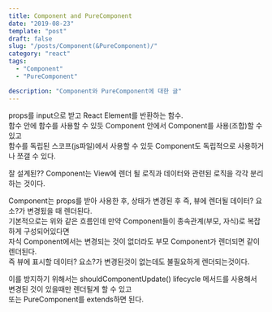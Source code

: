 ```yaml
---
title: Component and PureComponent
date: "2019-08-23"
template: "post"
draft: false
slug: "/posts/Component(&PureComponent)/"
category: "react"
tags:
  - "Component"
  - "PureComponent"

description: "Component와 PureComponent에 대한 글"
---
```


props를 input으로 받고 React Element를 반환하는 함수.  
함수 안에 함수를 사용할 수 있듯 Component 안에서 Component를 사용(조합)할 수 있고  
함수를 독립된 스코프(js파일)에서 사용할 수 있듯 Component도 독립적으로 사용하거나 쪼갤 수 있다.

잘 설계된?? Component는 View에 렌더 될 로직과 데이터와 관련된 로직을 각각 분리하는 것이다.

Component는 props를 받아 사용한 후, 상태가 변경된 후 즉, 뷰에 렌더될 데이터? 요소?가 변경됬을 때 렌더된다.  
기본적으로는 위와 같은 흐름인데 만약 Component들이 종속관계(부모, 자식)로 복잡하게 구성되어있다면  
자식 Component에서는 변경되는 것이 없더라도 부모 Component가 렌더되면 같이 렌더된다.  
즉 뷰에 표시할 데이터? 요소?가 변경된것이 없는데도 불필요하게 렌더되는것이다.

이를 방지하기 위해서는 shouldComponentUpdate() lifecycle 메서드를 사용해서 변경된 것이 있을때만 렌더될게 할 수 있고  
또는 PureComponent를 extends하면 된다.
